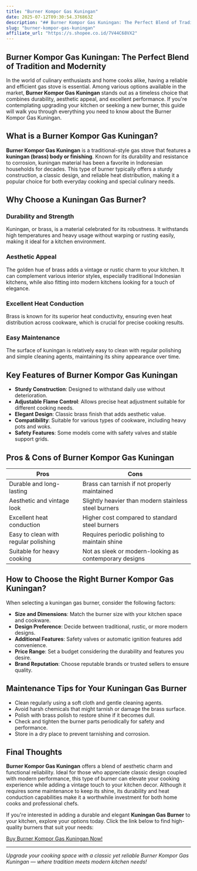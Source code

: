 ```yaml
---
title: "Burner Kompor Gas Kuningan"
date: 2025-07-12T09:30:54.376863Z
description: "## Burner Kompor Gas Kuningan: The Perfect Blend of Tradition and Modernity..."
slug: "burner-kompor-gas-kuningan"
affiliate_url: "https://s.shopee.co.id/7V44C68VX2"
---
```

## Burner Kompor Gas Kuningan: The Perfect Blend of Tradition and Modernity

In the world of culinary enthusiasts and home cooks alike, having a reliable and efficient gas stove is essential. Among various options available in the market, **Burner Kompor Gas Kuningan** stands out as a timeless choice that combines durability, aesthetic appeal, and excellent performance. If you're contemplating upgrading your kitchen or seeking a new burner, this guide will walk you through everything you need to know about the Burner Kompor Gas Kuningan.

## What is a Burner Kompor Gas Kuningan?

**Burner Kompor Gas Kuningan** is a traditional-style gas stove that features a **kuningan (brass) body or finishing**. Known for its durability and resistance to corrosion, kuningan material has been a favorite in Indonesian households for decades. This type of burner typically offers a sturdy construction, a classic design, and reliable heat distribution, making it a popular choice for both everyday cooking and special culinary needs.

## Why Choose a Kuningan Gas Burner?

### Durability and Strength

Kuningan, or brass, is a material celebrated for its robustness. It withstands high temperatures and heavy usage without warping or rusting easily, making it ideal for a kitchen environment.

### Aesthetic Appeal

The golden hue of brass adds a vintage or rustic charm to your kitchen. It can complement various interior styles, especially traditional Indonesian kitchens, while also fitting into modern kitchens looking for a touch of elegance.

### Excellent Heat Conduction

Brass is known for its superior heat conductivity, ensuring even heat distribution across cookware, which is crucial for precise cooking results.

### Easy Maintenance

The surface of kuningan is relatively easy to clean with regular polishing and simple cleaning agents, maintaining its shiny appearance over time.

## Key Features of Burner Kompor Gas Kuningan

- **Sturdy Construction**: Designed to withstand daily use without deterioration.
- **Adjustable Flame Control**: Allows precise heat adjustment suitable for different cooking needs.
- **Elegant Design**: Classic brass finish that adds aesthetic value.
- **Compatibility**: Suitable for various types of cookware, including heavy pots and woks.
- **Safety Features**: Some models come with safety valves and stable support grids.

## Pros & Cons of Burner Kompor Gas Kuningan

| **Pros** | **Cons** |
| --- | --- |
| Durable and long-lasting | Brass can tarnish if not properly maintained |
| Aesthetic and vintage look | Slightly heavier than modern stainless steel burners |
| Excellent heat conduction | Higher cost compared to standard steel burners |
| Easy to clean with regular polishing | Requires periodic polishing to maintain shine |
| Suitable for heavy cooking | Not as sleek or modern-looking as contemporary designs |

## How to Choose the Right Burner Kompor Gas Kuningan?

When selecting a kuningan gas burner, consider the following factors:

- **Size and Dimensions**: Match the burner size with your kitchen space and cookware.
- **Design Preference**: Decide between traditional, rustic, or more modern designs.
- **Additional Features**: Safety valves or automatic ignition features add convenience.
- **Price Range**: Set a budget considering the durability and features you desire.
- **Brand Reputation**: Choose reputable brands or trusted sellers to ensure quality.

## Maintenance Tips for Your Kuningan Gas Burner

- Clean regularly using a soft cloth and gentle cleaning agents.
- Avoid harsh chemicals that might tarnish or damage the brass surface.
- Polish with brass polish to restore shine if it becomes dull.
- Check and tighten the burner parts periodically for safety and performance.
- Store in a dry place to prevent tarnishing and corrosion.

## Final Thoughts

**Burner Kompor Gas Kuningan** offers a blend of aesthetic charm and functional reliability. Ideal for those who appreciate classic design coupled with modern performance, this type of burner can elevate your cooking experience while adding a vintage touch to your kitchen decor. Although it requires some maintenance to keep its shine, its durability and heat conduction capabilities make it a worthwhile investment for both home cooks and professional chefs.

If you're interested in adding a durable and elegant **Kuningan Gas Burner** to your kitchen, explore your options today. Click the link below to find high-quality burners that suit your needs:

[Buy Burner Kompor Gas Kuningan Now!](https://s.shopee.co.id/7V44C68VX2)

---

*Upgrade your cooking space with a classic yet reliable Burner Kompor Gas Kuningan — where tradition meets modern kitchen needs!*